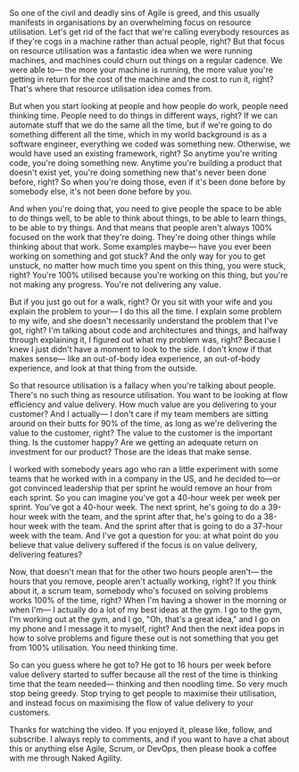So one of the civil and deadly sins of Agile is greed, and this usually manifests in organisations by an overwhelming focus on resource utilisation. Let's get rid of the fact that we're calling everybody resources as if they're cogs in a machine rather than actual people, right? But that focus on resource utilisation was a fantastic idea when we were running machines, and machines could churn out things on a regular cadence. We were able to— the more your machine is running, the more value you're getting in return for the cost of the machine and the cost to run it, right? That's where that resource utilisation idea comes from.

But when you start looking at people and how people do work, people need thinking time. People need to do things in different ways, right? If we can automate stuff that we do the same all the time, but if we're going to do something different all the time, which in my world background is as a software engineer, everything we coded was something new. Otherwise, we would have used an existing framework, right? So anytime you're writing code, you're doing something new. Anytime you're building a product that doesn't exist yet, you're doing something new that's never been done before, right? So when you're doing those, even if it's been done before by somebody else, it's not been done before by you.

And when you're doing that, you need to give people the space to be able to do things well, to be able to think about things, to be able to learn things, to be able to try things. And that means that people aren't always 100% focused on the work that they're doing. They're doing other things while thinking about that work. Some examples maybe— have you ever been working on something and got stuck? And the only way for you to get unstuck, no matter how much time you spent on this thing, you were stuck, right? You're 100% utilised because you're working on this thing, but you're not making any progress. You're not delivering any value.

But if you just go out for a walk, right? Or you sit with your wife and you explain the problem to your— I do this all the time. I explain some problem to my wife, and she doesn't necessarily understand the problem that I've got, right? I'm talking about code and architectures and things, and halfway through explaining it, I figured out what my problem was, right? Because I knew I just didn't have a moment to look to the side. I don't know if that makes sense— like an out-of-body idea experience, an out-of-body experience, and look at that thing from the outside.

So that resource utilisation is a fallacy when you're talking about people. There's no such thing as resource utilisation. You want to be looking at flow efficiency and value delivery. How much value are you delivering to your customer? And I actually— I don't care if my team members are sitting around on their butts for 90% of the time, as long as we're delivering the value to the customer, right? The value to the customer is the important thing. Is the customer happy? Are we getting an adequate return on investment for our product? Those are the ideas that make sense.

I worked with somebody years ago who ran a little experiment with some teams that he worked with in a company in the US, and he decided to—or got convinced leadership that per sprint he would remove an hour from each sprint. So you can imagine you've got a 40-hour week per week per sprint. You've got a 40-hour week. The next sprint, he's going to do a 39-hour week with the team, and the sprint after that, he's going to do a 38-hour week with the team. And the sprint after that is going to do a 37-hour week with the team. And I've got a question for you: at what point do you believe that value delivery suffered if the focus is on value delivery, delivering features?

Now, that doesn't mean that for the other two hours people aren't— the hours that you remove, people aren't actually working, right? If you think about it, a scrum team, somebody who's focused on solving problems works 100% of the time, right? When I'm having a shower in the morning or when I'm— I actually do a lot of my best ideas at the gym. I go to the gym, I'm working out at the gym, and I go, "Oh, that's a great idea," and I go on my phone and I message it to myself, right? And then the next idea pops in how to solve problems and figure these out is not something that you get from 100% utilisation. You need thinking time.

So can you guess where he got to? He got to 16 hours per week before value delivery started to suffer because all the rest of the time is thinking time that the team needed— thinking and then noodling time. So very much stop being greedy. Stop trying to get people to maximise their utilisation, and instead focus on maximising the flow of value delivery to your customers.

Thanks for watching the video. If you enjoyed it, please like, follow, and subscribe. I always reply to comments, and if you want to have a chat about this or anything else Agile, Scrum, or DevOps, then please book a coffee with me through Naked Agility.